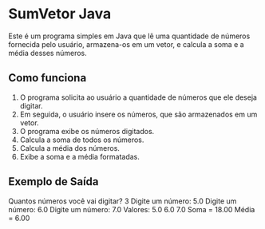 # SumVetor Java

Este é um programa simples em Java que lê uma quantidade de números fornecida pelo usuário, armazena-os em um vetor, e calcula a soma e a média desses números.

## Como funciona

1. O programa solicita ao usuário a quantidade de números que ele deseja digitar.
2. Em seguida, o usuário insere os números, que são armazenados em um vetor.
3. O programa exibe os números digitados.
4. Calcula a soma de todos os números.
5. Calcula a média dos números.
6. Exibe a soma e a média formatadas.

## Exemplo de Saída
Quantos números você vai digitar? 3 
Digite um número: 5.0 
Digite um número: 6.0 
Digite um número: 7.0 
Valores: 
5.0 
6.0 
7.0 
Soma = 18.00 
Média = 6.00